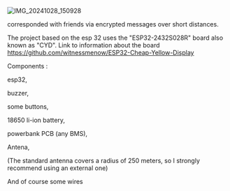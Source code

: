 ![IMG_20241028_150928](https://github.com/user-attachments/assets/91028187-f26e-48a4-a6a8-bbc3fd184f5a)

corresponded with friends via encrypted messages over short distances.

The project based on the esp 32 uses the "ESP32-2432S028R" board also known as "CYD".
Link to information about the board https://github.com/witnessmenow/ESP32-Cheap-Yellow-Display


Components :

esp32,

buzzer,

some buttons,

18650 li-ion battery,

powerbank PCB (any BMS),

Antena,

(The standard antenna covers a radius of 250 meters,
so I strongly recommend using an external one)


And of course some wires
